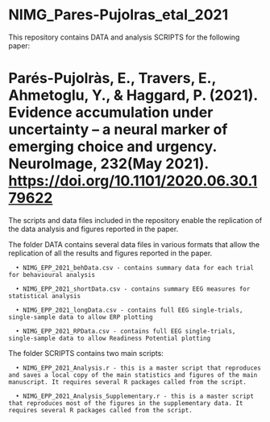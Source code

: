 # NIMG_Pares-Pujolras_etal_2021

This repository contains DATA and analysis SCRIPTS for the following paper: 

# Parés-Pujolràs, E., Travers, E., Ahmetoglu, Y., & Haggard, P. (2021). Evidence accumulation under uncertainty – a neural marker of emerging choice and urgency. NeuroImage, 232(May 2021). https://doi.org/10.1101/2020.06.30.179622

The scripts and data files included in the repository enable the replication of the data analysis and figures reported in the paper.

The folder DATA contains several data files in various formats that allow the replication of all the results and figures reported in the paper. 

      • NIMG_EPP_2021_behData.csv - contains summary data for each trial for behavioural analysis
  
      • NIMG_EPP_2021_shortData.csv - contains summary EEG measures for statistical analysis
    
      • NIMG_EPP_2021_longData.csv - contains full EEG single-trials, single-sample data to allow ERP plotting
            
      • NIMG_EPP_2021_RPData.csv - contains full EEG single-trials, single-sample data to allow Readiness Potential plotting


The folder SCRIPTS contains two main scripts:

      • NIMG_EPP_2021_Analysis.r - this is a master script that reproduces and saves a local copy of the main statistics and figures of the main manuscript. It requires several R packages called from the script. 
  
      • NIMG_EPP_2021_Analysis_Supplementary.r - this is a master script that reproduces most of the figures in the supplementary data. It requires several R packages called from the script. 
 
  
  

